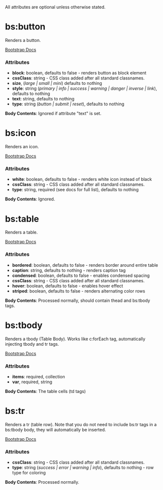 All attributes are optional unless otherwise stated.

# bs:button #

Renders a button.  

[Bootstrap Docs](http://twitter.github.com/bootstrap/base-css.html#buttons "Bootstrap Docs")

### Attributes ###

* **block**: boolean, defaults to false - renders button as block element
* **cssClass**: string - CSS class added after all standard classnames.
* **size**, (*large | small | mini*) defaults to nothing
* **style**: string (*primary | info | success | warning | danger | inverse | link*), defaults to nothing
* **text**: string, defaults to nothing
* **type**: string (*button | submit | reset*), defaults to nothing

**Body Contents**: Ignored if attribute "text" is set.

# bs:icon #

Renders an icon.  

[Bootstrap Docs](http://twitter.github.com/bootstrap/base-css.html#icons "Bootstrap Docs")

### Attributes ###

* **white**: boolean, defaults to false - renders white icon instead of black
* **cssClass**: string - CSS class added after all standard classnames.
* **type**: string, required (see docs for full list), defaults to nothing

**Body Contents**: Ignored.

# bs:table #

Renders a table.  

[Bootstrap Docs](http://twitter.github.com/bootstrap/base-css.html#tables "Bootstrap Docs")

### Attributes ###

* **bordered**: boolean, defaults to false - renders border around entire table
* **caption**: string, defaults to nothing - renders caption tag
* **condensed**: boolean, defaults to false - enables condensed spacing
* **cssClass**: string - CSS class added after all standard classnames.
* **hover**: boolean, defaults to false - enables hover effect
* **striped**: boolean, defaults to false - renders alternating color rows

**Body Contents**: Processed normally, should contain thead and bs:tbody tags.

# bs:tbody #

Renders a tbody (Table Body).  Works like c:forEach tag, automatically injecting tbody and tr tags.

[Bootstrap Docs](http://twitter.github.com/bootstrap/base-css.html#tables "Bootstrap Docs")

### Attributes ###

* **items**: required, collection
* **var**, required, string

**Body Contents**: The table cells (td tags)

# bs:tr #

Renders a tr (table row).  Note that you do not need to include bs:tr tags in a bs:tbody body, they will automatically be inserted.

[Bootstrap Docs](http://twitter.github.com/bootstrap/base-css.html#tables "Bootstrap Docs")

### Attributes ###

* **cssClass**: string - CSS class added after all standard classnames.
* **type**: string (*success | error | warning | info*), defaults to nothing - row type for coloring

**Body Contents**: Processed normally.